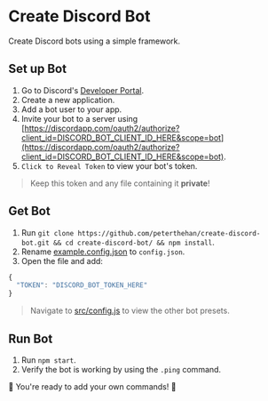 # Create Discord Bot

Create Discord bots using a simple framework.

## Set up Bot

1. Go to Discord's [Developer Portal](https://discordapp.com/developers/applications/).
2. Create a new application.
3. Add a bot user to your app.
4. Invite your bot to a server using [https://discordapp.com/oauth2/authorize?client_id=DISCORD_BOT_CLIENT_ID_HERE&scope=bot](https://discordapp.com/oauth2/authorize?client_id=DISCORD_BOT_CLIENT_ID_HERE&scope=bot).
5. `Click to Reveal Token` to view your bot's token.

> Keep this token and any file containing it **private**!

## Get Bot

1. Run `git clone https://github.com/peterthehan/create-discord-bot.git && cd create-discord-bot/ && npm install`.
2. Rename [example.config.json](https://github.com/peterthehan/create-discord-bot/blob/master/example.config.json) to `config.json`.
3. Open the file and add:

```js
{
  "TOKEN": "DISCORD_BOT_TOKEN_HERE"
}
```

> Navigate to [src/config.js](https://github.com/peterthehan/create-discord-bot/blob/master/src/config.js) to view the other bot presets.

## Run Bot

1. Run `npm start`.
2. Verify the bot is working by using the `.ping` command.

🎉 You're ready to add your own commands! 🎉
